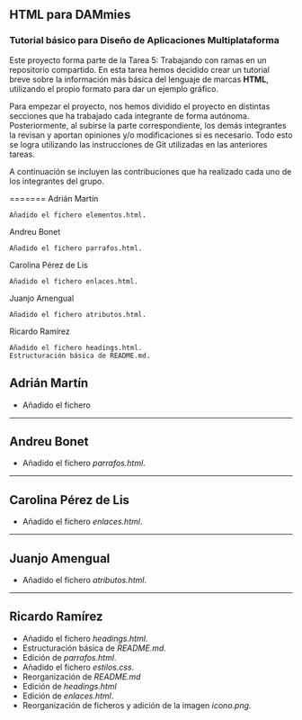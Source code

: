 ## HTML para DAMmies
### Tutorial básico para Diseño de Aplicaciones Multiplataforma

Este proyecto forma parte de la Tarea 5: Trabajando con ramas en un repositorio compartido. En esta tarea hemos decidido crear un tutorial breve sobre la información más básica del lenguaje de marcas **HTML**, utilizando el propio formato para dar un ejemplo gráfico.


Para empezar el proyecto, nos hemos dividido el proyecto en distintas secciones que ha trabajado cada integrante de forma autónoma. Posteriormente, al subirse la parte correspondiente, los demás integrantes la revisan y aportan opiniones y/o modificaciones si es necesario. Todo esto se logra utilizando las instrucciones de Git utilizadas en las anteriores tareas.

A continuación se incluyen las contribuciones que ha realizado cada uno de los integrantes del grupo.


=======
Adrián Martín

    Añadido el fichero elementos.html.

Andreu Bonet

    Añadido el fichero parrafos.html.

Carolina Pérez de Lis

    Añadido el fichero enlaces.html.

Juanjo Amengual

    Añadido el fichero atributos.html.

Ricardo Ramírez

    Añadido el fichero headings.html.
    Estructuración básica de README.md.


## Adrián Martín
* Añadido el fichero
---
## Andreu Bonet
* Añadido el fichero *parrafos.html*.
---
## Carolina Pérez de Lis
* Añadido el fichero *enlaces.html*.
---
## Juanjo Amengual
* Añadido el fichero *atributos.html*.
---
## Ricardo Ramírez
* Añadido el fichero *headings.html*.
* Estructuración básica de *README.md*.
* Edición de *parrafos.html*.
* Añadido el fichero *estilos.css*.
* Reorganización de *README.md*
* Edición de *headings.html*
* Edición de *enlaces.html*.
* Reorganización de ficheros y adición de la imagen *icono.png*.
